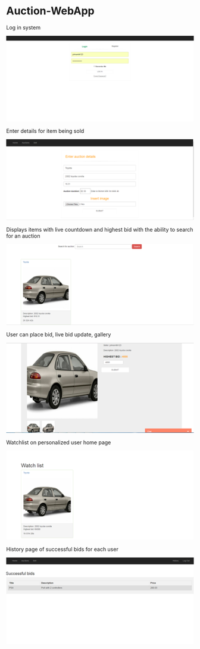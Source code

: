 # Auction-WebApp

Log in system

<img src="/images/Auctionsite1.PNG" alt=""/>

Enter details for item being sold

<img src="/images/Auctionsite2.PNG" alt=""/>

Displays items with live countdown and highest bid with the ability to search for an auction

<img src="/images/Auctionsite3.PNG" alt=""/>

User can place bid, live bid update, gallery

<img src="/images/Auctionsite4.PNG" alt=""/>

Watchlist on personalized user home page

<img src="/images/Auctionsite7.PNG" alt=""/>

History page of successful bids for each user

<img src="/images/Auctionsite6.PNG" alt=""/>

